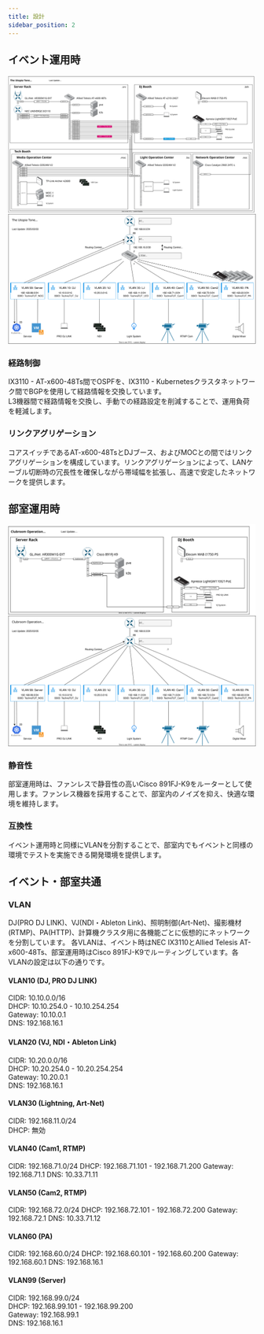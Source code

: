 ```yaml
---
title: 設計
sidebar_position: 2
---
```

## イベント運用時  
![物理構成図_イベント](https://raw.githubusercontent.com/TechnoTUT/Infrastructure/main/network/design/utone.drawio.svg)  
![論理構成図_イベント](https://raw.githubusercontent.com/TechnoTUT/Infrastructure/main/network/design/utone.logic.drawio.svg)

### 経路制御
IX3110 - AT-x600-48Ts間でOSPFを、IX3110 - Kubernetesクラスタネットワーク間でBGPを使用して経路情報を交換しています。  
L3機器間で経路情報を交換し、手動での経路設定を削減することで、運用負荷を軽減します。

### リンクアグリゲーション
コアスイッチであるAT-x600-48TsとDJブース、およびMOCとの間ではリンクアグリゲーションを構成しています。リンクアグリゲーションによって、LANケーブル切断時の冗長性を確保しながら帯域幅を拡張し、高速で安定したネットワークを提供します。

## 部室運用時  
![物理構成図_部室](https://raw.githubusercontent.com/TechnoTUT/Infrastructure/main/network/design/clubroom.drawio.svg)
![論理構成図_部室](https://raw.githubusercontent.com/TechnoTUT/Infrastructure/main/network/design/clubroom.logic.drawio.svg)

### 静音性
部室運用時は、ファンレスで静音性の高いCisco 891FJ-K9をルーターとして使用します。ファンレス機器を採用することで、部室内のノイズを抑え、快適な環境を維持します。

### 互換性
イベント運用時と同様にVLANを分割することで、部室内でもイベントと同様の環境でテストを実施できる開発環境を提供します。

## イベント・部室共通
### VLAN
DJ(PRO DJ LINK)、VJ(NDI・Ableton Link)、照明制御(Art-Net)、撮影機材(RTMP)、PA(HTTP)、計算機クラスタ用に各機能ごとに仮想的にネットワークを分割しています。 
各VLANは、イベント時はNEC IX3110とAllied Telesis AT-x600-48Ts、部室運用時はCisco 891FJ-K9でルーティングしています。各VLANの設定は以下の通りです。  
#### VLAN10 (DJ, PRO DJ LINK)  
CIDR: 10.10.0.0/16  
DHCP: 10.10.254.0 - 10.10.254.254  
Gateway: 10.10.0.1  
DNS: 192.168.16.1  
#### VLAN20 (VJ, NDI・Ableton Link)
CIDR: 10.20.0.0/16  
DHCP: 10.20.254.0 - 10.20.254.254  
Gateway: 10.20.0.1  
DNS: 192.168.16.1  
#### VLAN30 (Lightning, Art-Net)
CIDR: 192.168.11.0/24  
DHCP: 無効
#### VLAN40 (Cam1, RTMP)
CIDR: 192.168.71.0/24
DHCP: 192.168.71.101 - 192.168.71.200
Gateway: 192.168.71.1
DNS: 10.33.71.11
#### VLAN50 (Cam2, RTMP)
CIDR: 192.168.72.0/24
DHCP: 192.168.72.101 - 192.168.72.200
Gateway: 192.168.72.1
DNS: 10.33.71.12
#### VLAN60 (PA)
CIDR: 192.168.60.0/24
DHCP: 192.168.60.101 - 192.168.60.200
Gateway: 192.168.60.1
DNS: 192.168.16.1
#### VLAN99 (Server)
CIDR: 192.168.99.0/24  
DHCP: 192.168.99.101 - 192.168.99.200  
Gateway: 192.168.99.1  
DNS: 192.168.16.1  